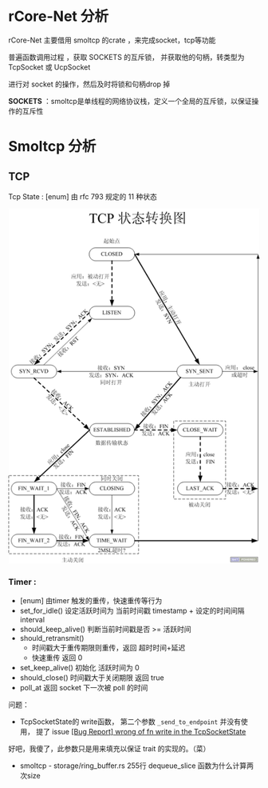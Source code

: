 # rCore-Net 分析

rCore-Net 主要借用 smoltcp 的crate ，来完成socket，tcp等功能



普遍函数调用过程 ，获取 SOCKETS 的互斥锁， 并获取他的句柄，转类型为 TcpSocket 或 UcpSocket

进行对 socket 的操作，然后及时将锁和句柄drop 掉

**SOCKETS** ：smoltcp是单线程的网络协议栈，定义一个全局的互斥锁，以保证操作的互斥性







# Smoltcp 分析

## TCP

Tcp State :   [enum] 由 rfc 793 规定的 11 种状态

<img src="https://github.com/yunwei37/rCore-net/blob/master/docs/dingiso/imgs/TCP%E7%8A%B6%E6%80%81%E8%BD%AC%E6%8D%A2.png" alt="TCP状态转换图" />

### Timer : 

* [enum]  由timer 触发的重传，快速重传等行为
* set_for_idle()   设定活跃时间为 当前时间戳 timestamp + 设定的时间间隔 interval
* should_keep_alive()   判断当前时间戳是否 >= 活跃时间 
* should_retransmit() 
  * 时间戳大于重传期限则重传，返回 超时时间+延迟  
  * 快速重传 返回 0
* set_keep_alive() 初始化 活跃时间为 0
* should_close() 时间戳大于关闭期限 返回 true
* poll_at 返回 socket 下一次被 poll 的时间



问题：

* TcpSocketState的 write函数， 第二个参数  `_send_to_endpoint` 并没有使用， 提了 issue [[Bug Report] wrong of fn write in the TcpSocketState](https://github.com/rcore-os/rCore/issues/69)  

好吧，我傻了，此参数只是用来填充以保证 trait 的实现的。（菜）

* smoltcp -  storage/ring_buffer.rs  255行 dequeue_slice 函数为什么计算两次size

